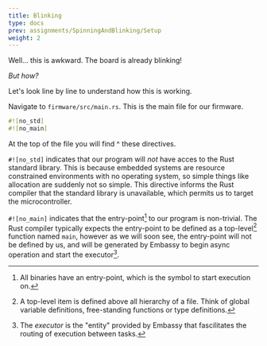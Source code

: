 ```yaml
---
title: Blinking
type: docs
prev: assignments/SpinningAndBlinking/Setup
weight: 2
---
```


Well... this is awkward. The board is already blinking!

*But how?*

Let's look line by line to understand how this is working.

Navigate to `firmware/src/main.rs`. This is the main file for our firmware.

```rust
#![no_std]
#![no_main]
```

At the top of the file you will find ^ these directives.

`#![no_std]` indicates that our program will *not* have acces to the Rust
standard library. This is because embedded systems are resource constrained
environments with no operating system, so simple things like allocation are
suddenly not so simple. This directive informs the Rust compiler that the
standard library is unavailable, which permits us to target the microcontroller.

`#![no_main]` indicates that the entry-point[^1] to our program is non-trivial.
The Rust compiler typically expects the entry-point to be defined as a top-level[^2]
function named `main`, however as we will soon see, the entry-point will not be
defined by us, and will be generated by Embassy to begin async operation and start
the executor[^3].

[^1]: All binaries have an entry-point, which is the symbol to start execution on.
[^2]: A top-level item is defined above all hierarchy of a file. Think of global
variable definitions, free-standing functions or type definitions.
[^3]: The *executor* is the "entity" provided by Embassy that fascilitates the
routing of execution between tasks.
